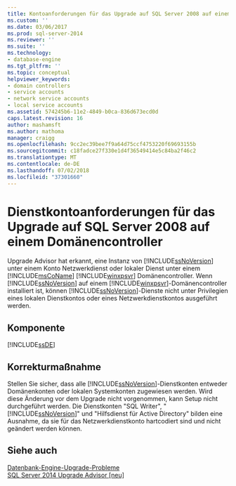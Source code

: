 ```yaml
---
title: Kontoanforderungen für das Upgrade auf SQL Server 2008 auf einem Domänencontroller-Service | Microsoft-Dokumentation
ms.custom: ''
ms.date: 03/06/2017
ms.prod: sql-server-2014
ms.reviewer: ''
ms.suite: ''
ms.technology:
- database-engine
ms.tgt_pltfrm: ''
ms.topic: conceptual
helpviewer_keywords:
- domain controllers
- service accounts
- network service accounts
- local service accounts
ms.assetid: 574245b6-11e2-4849-b0ca-836d673ecd0d
caps.latest.revision: 16
author: mashamsft
ms.author: mathoma
manager: craigg
ms.openlocfilehash: 9cc2ec39bee7f9a64d75ccf4753220f69693155b
ms.sourcegitcommit: c18fadce27f330e1d4f36549414e5c84ba2f46c2
ms.translationtype: MT
ms.contentlocale: de-DE
ms.lasthandoff: 07/02/2018
ms.locfileid: "37301660"
---
```

# <a name="service-account-requirements-for-upgrading-to-sql-server-2008-on-a-domain-controller"></a>Dienstkontoanforderungen für das Upgrade auf SQL Server 2008 auf einem Domänencontroller
  Upgrade Advisor hat erkannt, eine Instanz von [!INCLUDE[ssNoVersion](../../includes/ssnoversion-md.md)] unter einem Konto Netzwerkdienst oder lokaler Dienst unter einem [!INCLUDE[msCoName](../../includes/msconame-md.md)] [!INCLUDE[winxpsvr](../../includes/winxpsvr-md.md)] Domänencontroller. Wenn [!INCLUDE[ssNoVersion](../../includes/ssnoversion-md.md)] auf einem [!INCLUDE[winxpsvr](../../includes/winxpsvr-md.md)]-Domänencontroller installiert ist, können [!INCLUDE[ssNoVersion](../../includes/ssnoversion-md.md)]-Dienste nicht unter Privilegien eines lokalen Dienstkontos oder eines Netzwerkdienstkontos ausgeführt werden.  
  
## <a name="component"></a>Komponente  
 [!INCLUDE[ssDE](../../includes/ssde-md.md)]  
  
## <a name="corrective-action"></a>Korrekturmaßnahme  
 Stellen Sie sicher, dass alle [!INCLUDE[ssNoVersion](../../includes/ssnoversion-md.md)]-Dienstkonten entweder Domänenkonten oder lokalen Systemkonten zugewiesen werden. Wird diese Änderung vor dem Upgrade nicht vorgenommen, kann Setup nicht durchgeführt werden. Die Dienstkonten "SQL Writer", "[!INCLUDE[ssNoVersion](../../includes/ssnoversion-md.md)]" und "Hilfsdienst für Active Directory" bilden eine Ausnahme, da sie für das Netzwerkdienstkonto hartcodiert sind und nicht geändert werden können.  
  
## <a name="see-also"></a>Siehe auch  
 [Datenbank-Engine-Upgrade-Probleme](../../../2014/sql-server/install/database-engine-upgrade-issues.md)   
 [SQL Server 2014 Upgrade Advisor &#91;neu&#93;](/sql/2014/sql-server/install/sql-server-2014-upgrade-advisor)  
  
  
